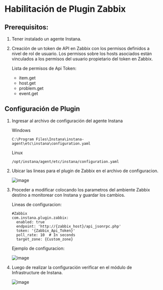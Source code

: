 # Habilitación de Plugin Zabbix

## Prerequisitos:

1. Tener instalado un agente Instana.
2. Creación de un token de API en Zabbix con los permisos definidos a nivel de rol de usuario. Los permisos sobre los hosts asociados están vinculados a los permisos del usuario propietario del token en Zabbix.

   Lista de permisos de Api Token:

   - item.get
   - host.get
   - problem.get
   - event.get

## Configuración de Plugin

1. Ingresar al archivo de configuración del agente Instana

   Windows

       C:\Program Files\Instana\instana-agent\etc\instana\configuration.yaml

   Linux

       /opt/instana/agent/etc/instana/configuration.yaml

2. Ubicar las lineas para el plugin de Zabbix en el archivo de configuracion.

   ![image](https://github.com/user-attachments/assets/6165e7bb-330a-4190-b6f4-e14858a6b49e)

3. Proceder a modificar colocando los parametros del ambiente Zabbix destino a monitorear con Instana y guardar los cambios.

   Lineas de configuracion:

       #Zabbix
       com.instana.plugin.zabbix:
         enabled: true
         endpoint: 'http://{zabbix_host}/api_jsonrpc.php'
         token: '{Zabbix_Api_Token}'
         poll_rate: 10  # In seconds
         target_zone: {Custom_zone}

   Ejemplo de configuracion:

   ![image](https://github.com/user-attachments/assets/0dc42ea2-d29f-4bf1-8347-cd63c34238be)

4. Luego de realizar la configuración verificar en el módulo de Infrastructure de Instana.

   ![image](https://github.com/user-attachments/assets/4f0b3065-1979-4f2f-83e9-1f1a2168b5f3)




